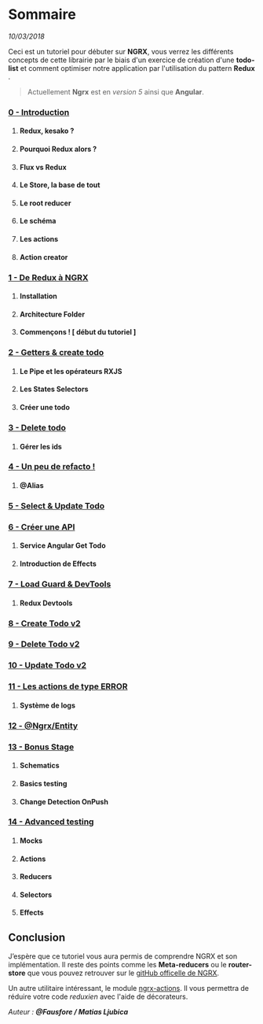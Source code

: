 # Sommaire
*10/03/2018*

Ceci est un tutoriel pour débuter sur **NGRX**, vous verrez les différents concepts de cette librairie par le biais d'un exercice de création d'une **todo-list** et comment optimiser notre application par l'utilisation du pattern **Redux** .

>Actuellement **Ngrx** est en *version 5* ainsi que **Angular**.

### [0 - Introduction](https://github.com/fausfore/ngrx-guide/blob/master/documentations/introduction.md)
1.  #### Redux, kesako ?
2.  #### Pourquoi Redux alors ?
3.  #### Flux vs Redux
4.  #### Le Store, la base de tout
5.  ####  Le root reducer
6.  #### Le schéma
7.  #### Les actions
8.  ####  Action creator

### [1 - De Redux à NGRX](https://github.com/fausfore/ngrx-guide/blob/master/documentations/step-1.md)
1.  #### Installation
2.  #### Architecture Folder
3.  #### Commençons ! [ début du tutoriel ]

### [2 - Getters & create todo](https://github.com/fausfore/ngrx-guide/blob/master/documentations/step-2.md)
1.  #### Le Pipe et les opérateurs RXJS
2.  #### Les States Selectors
3.  #### Créer une todo

### [3 - Delete todo](https://github.com/fausfore/ngrx-guide/blob/master/documentations/step-3.md)
1.  #### Gérer les ids

### [4 - Un peu de refacto !](https://github.com/fausfore/ngrx-guide/blob/master/documentations/step-4.md)
1.  #### @Alias

### [5 - Select & Update Todo](https://github.com/fausfore/ngrx-guide/blob/master/documentations/step-5.md)

### [6 - Créer une API](https://github.com/fausfore/ngrx-guide/blob/master/documentations/step-6.md)
1.  #### Service Angular Get Todo
2.  #### Introduction de Effects

### [7 - Load Guard & DevTools](https://github.com/fausfore/ngrx-guide/blob/master/documentations/step-7.md)
1.  #### Redux Devtools

### [8 - Create Todo v2](https://github.com/fausfore/ngrx-guide/blob/master/documentations/step-8.md)

### [9 - Delete Todo v2](https://github.com/fausfore/ngrx-guide/blob/master/documentations/step-9.md)

### [10 - Update Todo v2](https://github.com/fausfore/ngrx-guide/blob/master/documentations/step-10.md)

### [11 - Les actions de type ERROR](https://github.com/fausfore/ngrx-guide/blob/master/documentations/step-11.md)
1.  #### Système de logs

### [12 - @Ngrx/Entity](https://github.com/fausfore/ngrx-guide/blob/master/documentations/step-12.md)

### [13 - Bonus Stage](https://github.com/fausfore/ngrx-guide/blob/master/documentations/step-13.md)
1.  #### Schematics
2.  #### Basics testing 
3.  #### Change Detection OnPush

### [14 - Advanced testing ](https://github.com/fausfore/ngrx-guide/blob/master/documentations/step-14.md)
1.  #### Mocks
2.  #### Actions
3.  #### Reducers
4.  #### Selectors
5.  #### Effects

## Conclusion 

J’espère que ce tutoriel vous aura permis de comprendre NGRX et son implémentation.
Il reste des points comme les **Meta-reducers** ou le **router-store** que vous pouvez retrouver sur le [gitHub officelle de NGRX](https://github.com/ngrx/platform).

Un autre utilitaire intéressant, le module [ngrx-actions](https://github.com/amcdnl/ngrx-actions).
Il vous permettra de réduire votre code *reduxien* avec l'aide de décorateurs.


*Auteur : **@Fausfore / Matias Ljubica***

<!--stackedit_data:
eyJoaXN0b3J5IjpbODU0ODY2NDc0LDE4MjA3MzExMTAsMTU2Nz
MzMTY0Ml19
-->